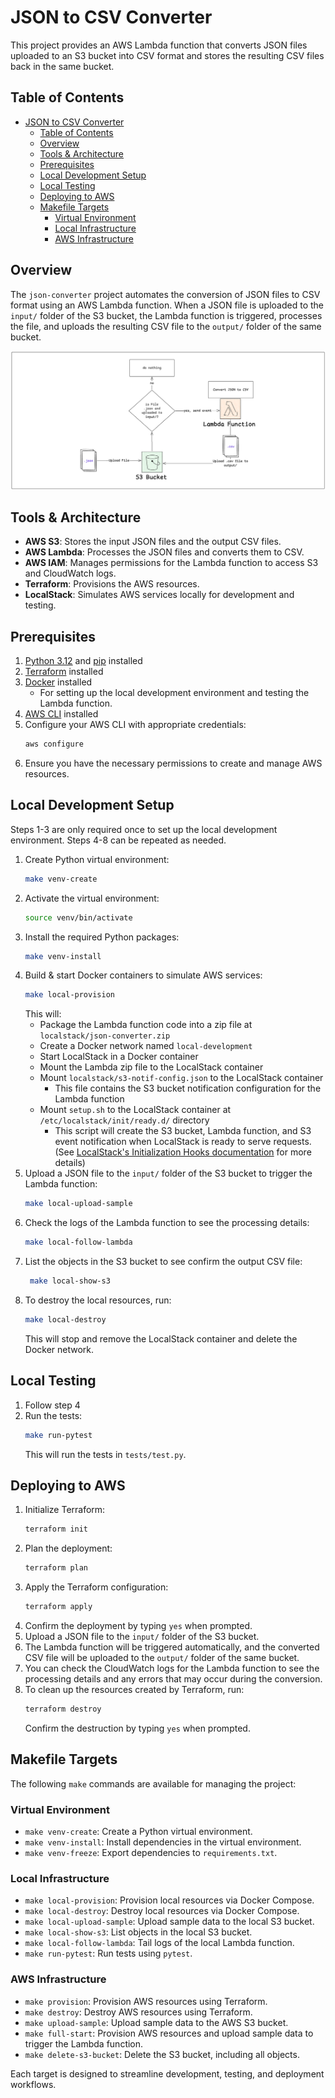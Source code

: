 # JSON to CSV Converter

This project provides an AWS Lambda function that converts JSON files uploaded to an S3 bucket into CSV format and stores the resulting CSV files back in the same bucket.

## Table of Contents

- [JSON to CSV Converter](#json-to-csv-converter)
  - [Table of Contents](#table-of-contents)
  - [Overview](#overview)
  - [Tools \& Architecture](#tools--architecture)
  - [Prerequisites](#prerequisites)
  - [Local Development Setup](#local-development-setup)
  - [Local Testing](#local-testing)
  - [Deploying to AWS](#deploying-to-aws)
  - [Makefile Targets](#makefile-targets)
    - [Virtual Environment](#virtual-environment)
    - [Local Infrastructure](#local-infrastructure)
    - [AWS Infrastructure](#aws-infrastructure)

## Overview

The `json-converter` project automates the conversion of JSON files to CSV format using an AWS Lambda function. When a JSON file is uploaded to the `input/` folder of the S3 bucket, the Lambda function is triggered, processes the file, and uploads the resulting CSV file to the `output/` folder of the same bucket.

![Diagram](./docs/diagram.png)

## Tools & Architecture

- **AWS S3**: Stores the input JSON files and the output CSV files.
- **AWS Lambda**: Processes the JSON files and converts them to CSV.
- **AWS IAM**: Manages permissions for the Lambda function to access S3 and CloudWatch logs.
- **Terraform**: Provisions the AWS resources.
- **LocalStack**: Simulates AWS services locally for development and testing.

## Prerequisites

1. [Python 3.12](https://www.python.org/downloads/) and [pip](https://pip.pypa.io/en/stable/installation/) installed
2. [Terraform](https://developer.hashicorp.com/terraform/tutorials/aws-get-started/install-cli) installed
3. [Docker](https://docs.docker.com/get-docker/) installed
   - For setting up the local development environment and testing the Lambda function.
4. [AWS CLI](https://docs.aws.amazon.com/cli/latest/userguide/install-cliv2.html) installed
5. Configure your AWS CLI with appropriate credentials:
   ```bash
   aws configure
   ```
6. Ensure you have the necessary permissions to create and manage AWS resources.

## Local Development Setup

Steps 1-3 are only required once to set up the local development environment. Steps 4-8 can be repeated as needed.

1. Create Python virtual environment:
   ```bash
   make venv-create
   ```
2. Activate the virtual environment:
   ```bash
   source venv/bin/activate
   ```
3. Install the required Python packages:
    ```bash
    make venv-install
    ```
4. Build & start Docker containers to simulate AWS services:
   ```bash
   make local-provision
   ```
   This will:
      - Package the Lambda function code into a zip file at `localstack/json-converter.zip`
      - Create a Docker network named `local-development`
      - Start LocalStack in a Docker container
      - Mount the Lambda zip file to the LocalStack container
      - Mount `localstack/s3-notif-config.json` to the LocalStack container
        - This file contains the S3 bucket notification configuration for the Lambda function
      - Mount `setup.sh` to the LocalStack container at `/etc/localstack/init/ready.d/` directory
        - This script will create the S3 bucket, Lambda function, and S3 event notification when LocalStack is ready to serve requests. (See [LocalStack's Initialization Hooks documentation](https://docs.localstack.cloud/references/init-hooks/) for more details)
5. Upload a JSON file to the `input/` folder of the S3 bucket to trigger the Lambda function:
   ```bash
   make local-upload-sample
   ```
6. Check the logs of the Lambda function to see the processing details:
   ```bash
   make local-follow-lambda
   ```
7. List the objects in the S3 bucket to see confirm the output CSV file:
   ```bash
    make local-show-s3
   ```
8. To destroy the local resources, run:
   ```bash
   make local-destroy
   ```
   This will stop and remove the LocalStack container and delete the Docker network.

## Local Testing
1. Follow step 4
2. Run the tests:
   ```bash
   make run-pytest
   ```
   This will run the tests in `tests/test.py`.

## Deploying to AWS
1. Initialize Terraform:
   ```bash
   terraform init
   ```
2. Plan the deployment:
   ```bash
   terraform plan
   ```
3. Apply the Terraform configuration:
   ```bash
   terraform apply
   ```
4. Confirm the deployment by typing `yes` when prompted.
5. Upload a JSON file to the `input/` folder of the S3 bucket.
6. The Lambda function will be triggered automatically, and the converted CSV file will be uploaded to the `output/` folder of the same bucket.
7. You can check the CloudWatch logs for the Lambda function to see the processing details and any errors that may occur during the conversion.
8. To clean up the resources created by Terraform, run:
   ```bash
   terraform destroy
   ```
    Confirm the destruction by typing `yes` when prompted.

## Makefile Targets

The following `make` commands are available for managing the project:

### Virtual Environment
- `make venv-create`: Create a Python virtual environment.
- `make venv-install`: Install dependencies in the virtual environment.
- `make venv-freeze`: Export dependencies to `requirements.txt`.

### Local Infrastructure
- `make local-provision`: Provision local resources via Docker Compose.
- `make local-destroy`: Destroy local resources via Docker Compose.
- `make local-upload-sample`: Upload sample data to the local S3 bucket.
- `make local-show-s3`: List objects in the local S3 bucket.
- `make local-follow-lambda`: Tail logs of the local Lambda function.
- `make run-pytest`: Run tests using `pytest`.

### AWS Infrastructure
- `make provision`: Provision AWS resources using Terraform.
- `make destroy`: Destroy AWS resources using Terraform.
- `make upload-sample`: Upload sample data to the AWS S3 bucket.
- `make full-start`: Provision AWS resources and upload sample data to trigger the Lambda function.
- `make delete-s3-bucket`: Delete the S3 bucket, including all objects.

Each target is designed to streamline development, testing, and deployment workflows.
